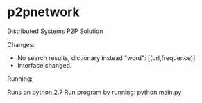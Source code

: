 p2pnetwork
==========

Distributed Systems P2P Solution

Changes: 
- No search results, dictionary instead "word": [(url,frequence)]
- Interface changed. 

Running: 

Runs on python 2.7
Run program by running: 
    python main.py
